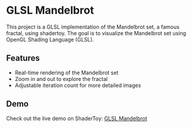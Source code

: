 # GLSL Mandelbrot

This project is a GLSL implementation of the Mandelbrot set, a famous fractal, using shadertoy. The goal is to visualize the Mandelbrot set using OpenGL Shading Language (GLSL).

## Features

- Real-time rendering of the Mandelbrot set
- Zoom in and out to explore the fractal
- Adjustable iteration count for more detailed images

## Demo

Check out the live demo on ShaderToy: [GLSL Mandelbrot](https://www.shadertoy.com/view/4XdyW7)
